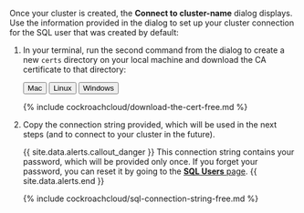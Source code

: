 Once your cluster is created, the **Connect to cluster-name** dialog displays. Use the information provided in the dialog to set up your cluster connection for the SQL user that was created by default:

1. In your terminal, run the second command from the dialog to create a new `certs` directory on your local machine and download the CA certificate to that directory:

    <div class="filters clearfix">
      <button class="filter-button page-level" data-scope="mac">Mac</button>
      <button class="filter-button page-level" data-scope="linux">Linux</button>
      <button class="filter-button page-level" data-scope="windows">Windows</button>
    </div>

    {%  include cockroachcloud/download-the-cert-free.md %}

1. Copy the connection string provided, which will be used in the next steps (and to connect to your cluster in the future).

    {{ site.data.alerts.callout_danger }}
    This connection string contains your password, which will be provided only once. If you forget your password, you can reset it by going to the [**SQL Users** page](https://www.cockroachlabs.com/docs/cockroachcloud/user-authorization.html).
    {{ site.data.alerts.end }}
    
    {%  include cockroachcloud/sql-connection-string-free.md %}
